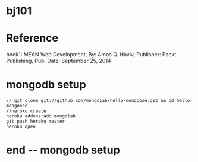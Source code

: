 # bj101
# Reference
book1: MEAN Web Development, By: Amos Q. Haviv, Publisher: Packt Publishing, Pub. Date: September 25, 2014

# mongodb setup
    // git clone git://github.com/mongolab/hello-mongoose.git && cd hello-mongoose
    //heroku create
    heroku addons:add mongolab
    git push heroku master
    heroku open

# end -- mongodb setup

